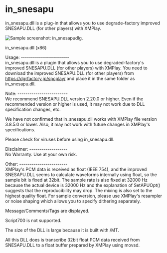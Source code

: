 # in_snesapu

in_snesapu.dll is a plug-in that allows you to use degrade-factory improved SNESAPU.DLL (for other players) with XMPlay.  

![Sample screenshot: in_snesapudlg.](./in_snesapu/in_snesapudlg.png)  

﻿﻿in_snesapu.dll (x86)  
  
Usage: ------------------------  
in_snesapu.dll is a plugin that allows you to use degraded-factory's improved SNESAPU.DLL (for other players) with XMPlay. You need to download the improved SNESAPU.DLL (for other players) from https://dgrfactory.jp/spcplay/ and place it in the same folder as in_snesapu.dll.  
  
  
Note: -------------------------  
We recommend SNESAPU.DLL version 2.20.0 or higher. Even if the recommended version or higher is used, it may not work due to DLL specification changes, etc.  
  
We have not confirmed that   in_snesapu.dll works with XMPlay file version 3.8.5.0 or lower. Also, it may not work with future changes in XMPlay's specifications.  
  
Please check for viruses before using in_snesapu.dll.  
  
  
Disclaimer: -------------------  
No Warranty. Use at your own risk.  
  
  
Other: ------------------------  
XMPlay's PCM data is received as float (IEEE 754), and the improved SNESAPU.DLL seems to calculate waveforms internally using float, so the sample bit is fixed at 32bit. The sample rate is also fixed at 32000 Hz because the actual device is 32000 Hz and the explanation of SetAPUOpt() suggests that the reproducibility may drop. The mixing is also set to the highest quality float. For sample conversion, please use XMPlay's resampler or noise shaping which allows you to specify dithering separately.  
  
Message/Comments/Tags are displayed.
  
Script700 is not supported.  
  
The size of the DLL is large because it is built with /MT.  
  
All this DLL does is transcribe 32bit float PCM data received from SNESAPU.DLL to a float buffer prepared by XMPlay using movsd.  
